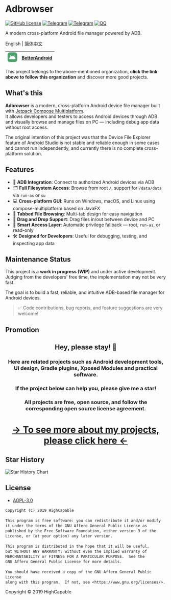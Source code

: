 # Adbrowser

[![GitHub license](https://img.shields.io/github/license/BetterAndroid/Adbrowser?color=blue)](https://github.com/BetterAndroid/Adbrowser/blob/main/LICENSE)
[![Telegram](https://img.shields.io/badge/discussion-Telegram-blue.svg?logo=telegram)](https://t.me/BetterAndroid)
[![Telegram](https://img.shields.io/badge/discussion%20dev-Telegram-blue.svg?logo=telegram)](https://t.me/HighCapable_Dev)
[![QQ](https://img.shields.io/badge/discussion%20dev-QQ-blue.svg?logo=tencent-qq&logoColor=red)](https://qm.qq.com/cgi-bin/qm/qr?k=Pnsc5RY6N2mBKFjOLPiYldbAbprAU3V7&jump_from=webapi&authKey=X5EsOVzLXt1dRunge8ryTxDRrh9/IiW1Pua75eDLh9RE3KXE+bwXIYF5cWri/9lf)

A modern cross-platform Android file manager powered by ADB.

English | [简体中文](README-zh-CN.md)

| <img src="https://github.com/BetterAndroid/.github/blob/main/img-src/logo.png?raw=true" width = "30" height = "30" alt="LOGO"/> | [BetterAndroid](https://github.com/BetterAndroid) |
|---------------------------------------------------------------------------------------------------------------------------------|---------------------------------------------------|

This project belongs to the above-mentioned organization, **click the link above to follow this organization** and discover more good projects.

## What's this

**Adbrowser** is a modern, cross-platform Android device file manager built
with [Jetpack Compose Multiplatform](https://github.com/JetBrains/compose-multiplatform).  
It allows developers and testers to access Android devices through ADB and visually browse and manage files on PC — including debug app data without
root access.

The original intention of this project was that the Device File Explorer feature of Android Studio is not stable and reliable enough in some cases and
cannot run independently, and currently there is no complete cross-platform solution.

## Features

- 🔌 **ADB Integration**: Connect to authorized Android devices via ADB
- 🗂 **Full Filesystem Access**: Browse from root `/`, support for `/data/data` via `run-as` or `su`
- 💻 **Cross-platform GUI**: Runs on Windows, macOS, and Linux using compose-multiplatform based on JavaFX
- 🧭 **Tabbed File Browsing**: Multi-tab design for easy navigation
- 🧲 **Drag and Drop Support**: Drag files in/out between device and PC
- 🧠 **Smart Access Layer**: Automatic privilege fallback — root, `run-as`, or read-only
- 🛠 **Designed for Developers**: Useful for debugging, testing, and inspecting app data

## Maintenance Status

This project is a **work in progress (WIP)** and under active development.
Judging from the developers' free time, the implementation may not be very fast.

The goal is to build a fast, reliable, and intuitive ADB-based file manager for Android devices.

> ✅ Code contributions, bug reports, and feature suggestions are very welcome!

## Promotion

<!--suppress HtmlDeprecatedAttribute -->
<div align="center">
     <h2>Hey, please stay! 👋</h2>
     <h3>Here are related projects such as Android development tools, UI design, Gradle plugins, Xposed Modules and practical software. </h3>
     <h3>If the project below can help you, please give me a star! </h3>
     <h3>All projects are free, open source, and follow the corresponding open source license agreement. </h3>
     <h1><a href="https://github.com/fankes/fankes/blob/main/project-promote/README.md">→ To see more about my projects, please click here ←</a></h1>
</div>

## Star History

![Star History Chart](https://api.star-history.com/svg?repos=BetterAndroid/Adbrowser&type=Date)

## License

- [AGPL-3.0](https://www.gnu.org/licenses/agpl-3.0.html)

```
Copyright (C) 2019 HighCapable

This program is free software: you can redistribute it and/or modify
it under the terms of the GNU Affero General Public License as
published by the Free Software Foundation, either version 3 of the
License, or (at your option) any later version.

This program is distributed in the hope that it will be useful,
but WITHOUT ANY WARRANTY; without even the implied warranty of
MERCHANTABILITY or FITNESS FOR A PARTICULAR PURPOSE.  See the
GNU Affero General Public License for more details.

You should have received a copy of the GNU Affero General Public License
along with this program.  If not, see <https://www.gnu.org/licenses/>.
```

Copyright © 2019 HighCapable